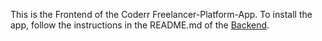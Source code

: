 This is the Frontend of the Coderr Freelancer-Platform-App.
To install the app, follow the instructions in the README.md of the [Backend](https://github.com/Simon-Kral/Coderr-Backend).
